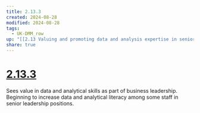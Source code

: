 ```yaml
---
title: 2.13.3
created: 2024-08-28
modified: 2024-08-28
tags:
  - UK-DMM_row
up: "[[2.13 Valuing and promoting data and analysis expertise in senior leadership roles]]"
share: true
---
```

# [2.13.3](2.13.3.md)

Sees value in data and analytical skills as part of business leadership. Beginning to increase data and analytical literacy among some staff in senior leadership positions.
